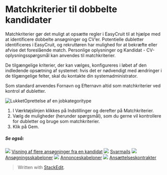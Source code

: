# Matchkriterier til dobbelte kandidater

Matchkriterier gør det muligt at opsætte regler i EasyCruit til at hjælpe med at identificere dobbelte ansøgninger og CV’er. Potentielle dubletter identificeres i EasyCruit, og rekruttøren har mulighed for at bekræfte eller afvise det foreslående match. Personlige oplysninger og Kandidat - CV-oplysningsspørgsmål kan anvendes til matchkriterier.

De tilgængelige kriterier, der kan vælges, konfigureres i løbet af den indledende opsætning af systemet: hvis det er nødvendigt med ændringer i de tilgængelige felter, skal du kontakte din systemadministrator.

Som standard anvendes  Fornavn  og  Efternavn  altid som matchkriterier ved kontrol af dubletter.

![Lukket](../Skins/Default/Stylesheets/Images/transparent.gif)Oprettelse af en jobkategoritype

1.  I  Værktøjslinjen  klikkes på  Indstillinger  og derefter på  Matchkriterier.
2.  Vælg de muligheder (herunder spørgsmål), som du gerne vil kontrollere for dubletter og bruge som matchkriterier.
3.  Klik på  Gem.  
    

##### Se også:

![](../Resources/Images/icon-document-link.png)  [Visning af flere ansøgninger fra en kandidat](viewing_a_candidates_multiple_applications.htm)
![](../Resources/Images/icon-document-link.png)  [Svarmails](response_emails.htm)
![](../Resources/Images/icon-document-link.png)  [Ansøgningsskabeloner](application_templates.htm)
![](../Resources/Images/icon-document-link.png)  [Annonceskabeloner](vacancy_templates.htm)
![](../Resources/Images/icon-document-link.png)  [Ansættelseskontrakter](employment_contacts.htm)


> Written with [StackEdit](https://stackedit.io/).
<!--stackedit_data:
eyJoaXN0b3J5IjpbLTEzMDkzNjE4MDRdfQ==
-->